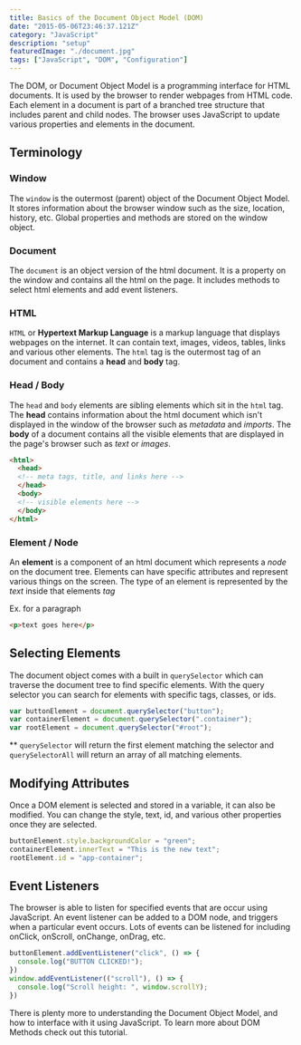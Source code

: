 ```yaml
---
title: Basics of the Document Object Model (DOM)
date: "2015-05-06T23:46:37.121Z"
category: "JavaScript"
description: "setup"
featuredImage: "./document.jpg"
tags: ["JavaScript", "DOM", "Configuration"]
---
```


The DOM, or Document Object Model is a programming interface for HTML documents. It is used by the browser to render webpages from HTML code. Each element in a document is part of a branched tree structure that includes parent and child nodes. The browser uses JavaScript to update various properties and elements in the document.

## Terminology

### Window
The `window` is the outermost (parent) object of the Document Object Model. It stores information about the browser window such as the size, location, history, etc. Global properties and methods are stored on the window object.

### Document
The `document` is an object version of the html document. It is a property on the window and contains all the html on the page. It includes methods to select html elements and add event listeners. 

### HTML
`HTML` or **Hypertext Markup Language** is a markup language that displays webpages on the internet. It can contain text, images, videos, tables, links and various other elements. The `html` tag is the outermost tag of an document and contains a **head** and **body** tag.

### Head / Body
The `head` and `body` elements are sibling elements which sit in the `html` tag. The **head** contains information about the html document which isn't displayed in the window of the browser such as *metadata* and *imports*. The **body** of a document contains all the visible elements that are displayed in the page's browser such as *text* or *images*.

```html
<html>
  <head>
  <!-- meta tags, title, and links here -->
  </head>
  <body>
  <!-- visible elements here -->
  </body>
</html>
```

### Element / Node
An **element** is a component of an html document which represents a *node* on the document tree. Elements can have specific attributes and represent various things on the screen. The type of an element is represented by the *text* inside that elements *tag* 
  
Ex. for a paragraph
```html
<p>text goes here</p>
``` 

## Selecting Elements

The document object comes with a built in `querySelector` which can traverse the document tree to find specific elements. With the query selector you can search for elements with specific tags, classes, or ids.

```javascript
var buttonElement = document.querySelector("button");
var containerElement = document.querySelector(".container");
var rootElement = document.querySelector("#root");
```

** `querySelector` will return the first element matching the selector and `querySelectorAll` will return an array of all matching elements.

## Modifying Attributes
Once a DOM element is selected and stored in a variable, it can also be modified. You can change the style, text, id, and various other properties once they are selected.

```javascript
buttonElement.style.backgroundColor = "green";
containerElement.innerText = "This is the new text";
rootElement.id = "app-container";
```

## Event Listeners
The browser is able to listen for specified events that are occur using JavaScript. An event listener can be added to a DOM node, and triggers when a particular event occurs. Lots of events can be listened for including onClick, onScroll, onChange, onDrag, etc. 

```javascript
buttonElement.addEventListener("click", () => {
  console.log("BUTTON CLICKED!");
})
window.addEventListener(("scroll"), () => {
  console.log("Scroll height: ", window.scrollY);
})
```

There is plenty more to understanding the Document Object Model, and how to interface with it using JavaScript. To learn more about DOM Methods check out this tutorial.